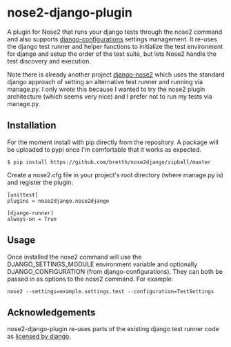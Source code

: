 nose2-django-plugin
======================

A plugin for Nose2 that runs your django tests through the nose2 command and also supports [django-configurations](https://github.com/jezdez/django-configurations) settings management. It re-uses the django test runner and helper functions to initialize the test environment for django and setup the order of the test suite, but lets Nose2 handle the test discovery and execution.

Note there is already another project [django-nose2](https://github.com/jpellerin/django-nose2) which uses the standard django approach of setting an alternative test runner and running via manage.py. I only wrote this because I wanted to try the nose2 plugin architecture (which seems very nice) and I prefer not to run my tests via manage.py.

Installation
--------------

For the moment install with pip directly from the repository. A package will be uploaded to pypi once I'm comfortable that it works as expected.

	$ pip install https://github.com/bretth/nose2django/zipball/master

Create a nose2.cfg file in your project's root directory (where manage.py is) and register the plugin:

	[unittest]
	plugins = nose2django.nose2django

	[django-runner]
	always-on = True

Usage
--------

Once installed the nose2 command will use the DJANGO_SETTINGS_MODULE environment variable and optionally DJANGO_CONFIGURATION (from django-configurations). They can both be passed in as options to the nose2 command. For example:

	nose2 --settings=example.settings.test --configuration=TestSettings


Acknowledgements
------------------

nose2-django-plugin re-uses parts of the existing django test runner code as [licensed by django](https://raw.github.com/django/django/master/LICENSE). 








